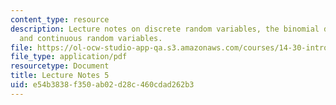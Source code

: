 ```yaml
---
content_type: resource
description: Lecture notes on discrete random variables, the binomial distribution,
  and continuous random variables.
file: https://ol-ocw-studio-app-qa.s3.amazonaws.com/courses/14-30-introduction-to-statistical-methods-in-economics-spring-2009/e54b3838f350ab02d28c460cdad262b3_MIT14_30s09_lec05.pdf
file_type: application/pdf
resourcetype: Document
title: Lecture Notes 5
uid: e54b3838-f350-ab02-d28c-460cdad262b3
---
```

